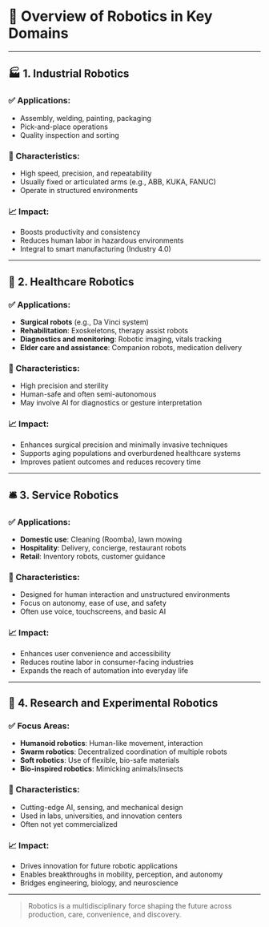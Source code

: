 # 🤖 Overview of Robotics in Key Domains

---

## 🏭 1. Industrial Robotics

### ✅ Applications:
- Assembly, welding, painting, packaging
- Pick-and-place operations
- Quality inspection and sorting

### 🔧 Characteristics:
- High speed, precision, and repeatability
- Usually fixed or articulated arms (e.g., ABB, KUKA, FANUC)
- Operate in structured environments

### 📈 Impact:
- Boosts productivity and consistency
- Reduces human labor in hazardous environments
- Integral to smart manufacturing (Industry 4.0)

---

## 🏥 2. Healthcare Robotics

### ✅ Applications:
- **Surgical robots** (e.g., Da Vinci system)
- **Rehabilitation**: Exoskeletons, therapy assist robots
- **Diagnostics and monitoring**: Robotic imaging, vitals tracking
- **Elder care and assistance**: Companion robots, medication delivery

### 🔧 Characteristics:
- High precision and sterility
- Human-safe and often semi-autonomous
- May involve AI for diagnostics or gesture interpretation

### 📈 Impact:
- Enhances surgical precision and minimally invasive techniques
- Supports aging populations and overburdened healthcare systems
- Improves patient outcomes and reduces recovery time

---

## 🛎️ 3. Service Robotics

### ✅ Applications:
- **Domestic use**: Cleaning (Roomba), lawn mowing
- **Hospitality**: Delivery, concierge, restaurant robots
- **Retail**: Inventory robots, customer guidance

### 🔧 Characteristics:
- Designed for human interaction and unstructured environments
- Focus on autonomy, ease of use, and safety
- Often use voice, touchscreens, and basic AI

### 📈 Impact:
- Enhances user convenience and accessibility
- Reduces routine labor in consumer-facing industries
- Expands the reach of automation into everyday life

---

## 🧪 4. Research and Experimental Robotics

### ✅ Focus Areas:
- **Humanoid robotics**: Human-like movement, interaction
- **Swarm robotics**: Decentralized coordination of multiple robots
- **Soft robotics**: Use of flexible, bio-safe materials
- **Bio-inspired robotics**: Mimicking animals/insects

### 🔧 Characteristics:
- Cutting-edge AI, sensing, and mechanical design
- Used in labs, universities, and innovation centers
- Often not yet commercialized

### 📈 Impact:
- Drives innovation for future robotic applications
- Enables breakthroughs in mobility, perception, and autonomy
- Bridges engineering, biology, and neuroscience

---

> Robotics is a multidisciplinary force shaping the future across production, care, convenience, and discovery.
